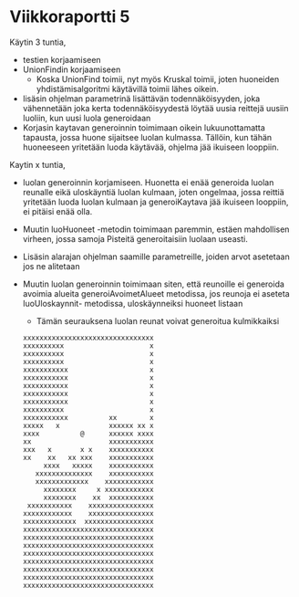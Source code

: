 # Viikkoraportti 5

Käytin 3 tuntia,

* testien korjaamiseen
* UnionFindin korjaamiseen
  * Koska UnionFind toimii, nyt myös Kruskal toimii, joten huoneiden yhdistämisalgoritmi käytävillä toimii lähes oikein.
* lisäsin ohjelman parametrinä lisättävän todennäköisyyden, joka vähennetään joka kerta todennäköisyydestä löytää uusia reittejä uusiin luoliin, kun uusi luola generoidaan
* Korjasin kaytavan generoinnin toimimaan oikein lukuunottamatta tapausta, jossa huone sijaitsee luolan kulmassa. Tällöin, kun tähän huoneeseen yritetään luoda käytävää, ohjelma jää ikuiseen looppiin.

Kaytin x tuntia, 

* luolan generoinnin korjamiseen. Huonetta ei enää generoida luolan reunalle eikä uloskäyntiä luolan kulmaan, joten ongelmaa, jossa reittiä yritetään luoda luolan kulmaan ja generoiKaytava jää ikuiseen looppiin, ei pitäisi enää olla.
* Muutin luoHuoneet -metodin toimimaan paremmin, estäen mahdollisen virheen, jossa samoja Pisteitä generoitaisiin luolaan useasti.
* Lisäsin alarajan ohjelman saamille parametreille, joiden arvot asetetaan jos ne alitetaan
* Muutin luolan generoinnin toimimaan siten, että reunoille ei generoida avoimia alueita generoiAvoimetAlueet metodissa, jos reunoja ei aseteta luoUloskaynnit- metodissa, uloskäynneiksi huoneet listaan
  * Tämän seurauksena luolan reunat voivat generoitua kulmikkaiksi

  ```
  xxxxxxxxxxxxxxxxxxxxxxxxxxxxxxxx
  xxxxxxxxxx                     x
  xxxxxxxxxx                     x
  xxxxxxxxxx                     x
  xxxxxxxxxxx                    x
  xxxxxxxxxxx                    x
  xxxxxxxxxxx                    x
  xxxxxxxxxxx                    x
  xxxxxxxxxxx                    x
  xxxxxxxxxx                     x
  xxxxxxxxxxx          xx        x
  xxxxx   x            xxxxxx xx x
  xxxx          @      xxxxxx xxxx
  xx                   xxxxxxxxxxx
  xxx   x       x x    xxxxxxxxxxx
  xx    xx   xx xxx    xxxxxxxxxxx
       xxxx   xxxxx    xxxxxxxxxxx
     xxxxxxxxxxxxxx    xxxxxxxxxxx
     xxxxxxxxxxxxx    xxxxxxxxxxxx
       xxxxxxxx     x xxxxxxxxxxxx
       xxxxxxxx    xx  xxxxxxxxxxx
   xxxxxxxxxxx    xxxxxxxxxxxxxxxx
  xxxxxxxxxxxx    xxxxxxxxxxxxxxxx
  xxxxxxxxxxxxx  xxxxxxxxxxxxxxxxx
  xxxxxxxxxxxxxxxxxxxxxxxxxxxxxxxx
  xxxxxxxxxxxxxxxxxxxxxxxxxxxxxxxx
  xxxxxxxxxxxxxxxxxxxxxxxxxxxxxxxx
  xxxxxxxxxxxxxxxxxxxxxxxxxxxxxxxx
  xxxxxxxxxxxxxxxxxxxxxxxxxxxxxxxx
  xxxxxxxxxxxxxxxxxxxxxxxxxxxxxxxx
  xxxxxxxxxxxxxxxxxxxxxxxxxxxxxxxx
  xxxxxxxxxxxxxxxxxxxxxxxxxxxxxxxx
  ```
